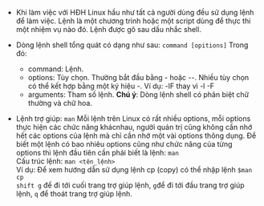 - Khi làm việc với HĐH Linux hầu như tất cả người dùng đều sử dụng lệnh để làm việc. Lệnh là một chương trình hoặc một script dùng để thực thi một nhiệm vụ nào đó. Lệnh được gõ sau dấu nhắc shell.
- Dòng lệnh shell tổng quát có dạng như sau: ```command [opitions]```
  Trong đó:
    + command: Lệnh.
    + options: Tùy chọn. Thường bắt đầu bằng - hoặc --. Nhiều tùy chọn có thể kết hợp bằng một ký hiệu -. Ví dụ: -lF thay vì -l -F
    + arguments: Tham số lệnh.
**Chú ý**: Dòng lệnh shell có phân biệt chữ thường và chữ hoa.


- Lệnh trợ giúp: ```man```
  Mỗi lệnh trên Linux có rất nhiều options, mỗi options thực hiện các chức năng khácnhau, người quản trị cũng không cần nhớ hết các options của lệnh mà chỉ cần nhớ một vài options thông dụng. Để biết một lệnh có bao nhiêu options cũng như chức năng của từng options thì lệnh đầu tiên cần phải biết là lệnh: ```man```    <br/>
  Cấu trúc lệnh: ```man <tên_lệnh>```   <br/>
  Ví dụ: Để xem hướng dẫn sử dụng lệnh cp (copy) có thể nhập lệnh ```$man cp```   <br/>
  ```shift g``` để đi tới cuối trang trợ giúp lệnh, `g`để đi tới đầu trang trợ giúp lệnh, `q` để thoát trang trợ giúp lệnh.

  
